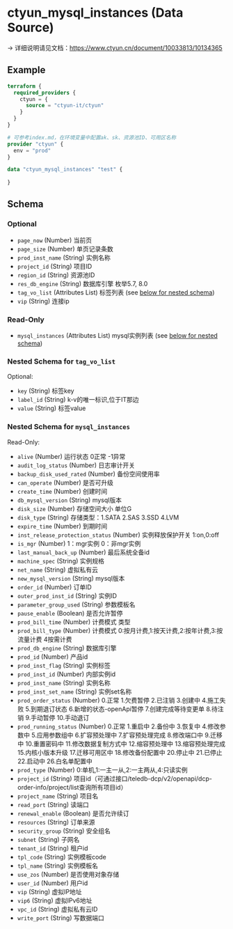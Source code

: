 # ctyun_mysql_instances (Data Source)
-> 详细说明请见文档：https://www.ctyun.cn/document/10033813/10134365



## Example

```terraform
terraform {
  required_providers {
    ctyun = {
      source = "ctyun-it/ctyun"
    }
  }
}

# 可参考index.md，在环境变量中配置ak、sk、资源池ID、可用区名称
provider "ctyun" {
  env = "prod"
}

data "ctyun_mysql_instances" "test" {
  
}
```

<!-- schema generated by tfplugindocs -->
## Schema

### Optional

- `page_now` (Number) 当前页
- `page_size` (Number) 单页记录条数
- `prod_inst_name` (String) 实例名称
- `project_id` (String) 项目ID
- `region_id` (String) 资源池ID
- `res_db_engine` (String) 数据库引擎 枚举5.7, 8.0
- `tag_vo_list` (Attributes List) 标签列表 (see [below for nested schema](#nestedatt--tag_vo_list))
- `vip` (String) 连接ip

### Read-Only

- `mysql_instances` (Attributes List) mysql实例列表 (see [below for nested schema](#nestedatt--mysql_instances))

<a id="nestedatt--tag_vo_list"></a>
### Nested Schema for `tag_vo_list`

Optional:

- `key` (String) 标签key
- `label_id` (String) k-v的唯一标识,位于IT那边
- `value` (String) 标签value


<a id="nestedatt--mysql_instances"></a>
### Nested Schema for `mysql_instances`

Read-Only:

- `alive` (Number) 运行状态 0正常 -1异常
- `audit_log_status` (Number) 日志审计开关
- `backup_disk_used_rated` (Number) 备份空间使用率
- `can_operate` (Number) 是否可升级
- `create_time` (Number) 创建时间
- `db_mysql_version` (String) mysql版本
- `disk_size` (Number) 存储空间大小 单位G
- `disk_type` (String) 存储类型：1.SATA 2.SAS 3.SSD 4.LVM
- `expire_time` (Number) 到期时间
- `inst_release_protection_status` (Number) 实例释放保护开关 1:on,0:off
- `is_mgr` (Number) 1：mgr实例 0：非mgr实例
- `last_manual_back_up` (Number) 最后系统全备id
- `machine_spec` (String) 实例规格
- `net_name` (String) 虚拟私有云
- `new_mysql_version` (String) mysql版本
- `order_id` (Number) 订单lD
- `outer_prod_inst_id` (String) 实例ID
- `parameter_group_used` (String) 参数模板名
- `pause_enable` (Boolean) 是否允许暂停
- `prod_bill_time` (Number) 计费模式 类型
- `prod_bill_type` (Number) 计费模式 0:按月计费,1:按天计费,2:按年计费,3:按流量计费 4按需计费
- `prod_db_engine` (String) 数据库引擎
- `prod_id` (Number) 产品id
- `prod_inst_flag` (String) 实例标签
- `prod_inst_id` (Number) 内部实例id
- `prod_inst_name` (String) 实例名称
- `prod_inst_set_name` (String) 实例set名称
- `prod_order_status` (Number) 0.正常 1.欠费暂停 2.已注销 3.创建中 4.施工失败 5.到期退订状态 6.新增的状态-openApi暂停 7.创建完成等待变更单 8.待注销 9.手动暂停 10.手动退订
- `prod_running_status` (Number) 0.正常 1.重启中 2.备份中 3.恢复中 4.修改参数中 5.应用参数组中 6.扩容预处理中 7.扩容预处理完成 8.修改端口中 9.迁移中 10.重置密码中 11.修改数据复制方式中 12.缩容预处理中 13.缩容预处理完成 15.内核小版本升级 17.迁移可用区中 18.修改备份配置中 20.停止中 21.已停止 22.启动中 26.白名单配置中
- `prod_type` (Number) 0:单机,1:一主一从,2:一主两从,4:只读实例
- `project_id` (String) 项目id（可通过接口/teledb-dcp/v2/openapi/dcp-order-info/project/list查询所有项目id）
- `project_name` (String) 项目名
- `read_port` (String) 读端口
- `renewal_enable` (Boolean) 是否允许续订
- `resources` (String) 订单来源
- `security_group` (String) 安全组名
- `subnet` (String) 子网名
- `tenant_id` (String) 租户id
- `tpl_code` (String) 实例模板code
- `tpl_name` (String) 实例模板名
- `use_zos` (Number) 是否使用对象存储
- `user_id` (Number) 用户id
- `vip` (String) 虚拟IP地址
- `vip6` (String) 虚拟IPv6地址
- `vpc_id` (String) 虚拟私有云ID
- `write_port` (String) 写数据端口